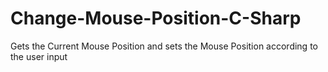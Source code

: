 # Change-Mouse-Position-C-Sharp
Gets the Current Mouse Position and sets the Mouse Position according to the user input
